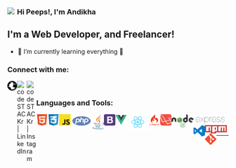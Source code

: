 ### Hi Peeps!, I'm Andikha <img align="left" width="22px" src="https://d2fltix0v2e0sb.cloudfront.net/dev-badge.svg" />
##  I'm a Web Developer, and Freelancer!

- 🌱 I’m currently learning everything 🤣

### Connect with me:

[<img align="left" alt="codeSTACKr.com" width="22px" src="https://raw.githubusercontent.com/iconic/open-iconic/master/svg/globe.svg" />][website]
[<img align="left" alt="codeSTACKr | LinkedIn" width="22px" src="https://cdn.jsdelivr.net/npm/simple-icons@v3/icons/linkedin.svg" />][linkedin]
[<img align="left" alt="codeSTACKr | Instagram" width="22px" src="https://cdn.jsdelivr.net/npm/simple-icons@v3/icons/instagram.svg" />][instagram]

<br />

### Languages and Tools:

<img align="left" alt="Visual Studio Code" width="26px" src="https://github.com/andikhadian/stock-logo/blob/main/html.png?raw=true" />
<img align="left" alt="HTML5" width="26px" src="https://github.com/andikhadian/stock-logo/blob/main/css.png?raw=true" />
<img align="left" alt="CSS3" width="26px" src="https://github.com/andikhadian/stock-logo/blob/main/js.png?raw=true" />
<img align="left" alt="Sass" width="50px" src="https://github.com/andikhadian/stock-logo/blob/main/4. php.png?raw=true" />
<img align="left" alt="JavaScript" width="26px" src="https://github.com/andikhadian/stock-logo/blob/main/5. java.png?raw=true" />
<img align="left" alt="Node.js" width="26px" src="https://github.com/andikhadian/stock-logo/blob/main/8. bootstrap.png?raw=true" />
<img align="left" alt="SQL" width="26px" src="https://github.com/andikhadian/stock-logo/blob/main/9. vue.png?raw=true" />
<img align="left" alt="MySQL" width="50px" src="https://github.com/andikhadian/stock-logo/blob/main/10. react.png?raw=true" />
<img align="left" alt="MongoDB" width="26px" src="https://github.com/andikhadian/stock-logo/blob/main/11. ci.png?raw=true" />
<img align="left" alt="Git" width="26px" src="https://github.com/andikhadian/stock-logo/blob/main/12. laravel.png?raw=true" />
<img align="left" alt="GitHub" width="50px" src="https://github.com/andikhadian/stock-logo/blob/main/13. nodejs.png?raw=true" />
<img align="left" alt="Terminal" width="80px" src="https://github.com/andikhadian/stock-logo/blob/main/14. express.png?raw=true" />
<img align="left" alt="Terminal" width="26px" src="https://github.com/andikhadian/stock-logo/blob/main/15. vscode.png?raw=true" />
<img align="left" alt="Terminal" width="50px" src="https://github.com/andikhadian/stock-logo/blob/main/17. npm.png?raw=true" />
<img align="left" alt="Terminal" width="26px" src="https://github.com/andikhadian/stock-logo/blob/main/18. git.png?raw=true" />
<br />
<br />

---

[website]: https://andikhadian.github.io
[instagram]: https://instagram.com/andikha.dian
[linkedin]: https://www.linkedin.com/in/andikha-dian-187316173/

